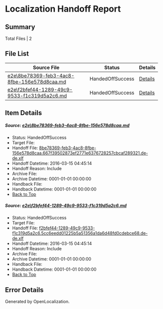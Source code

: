 # <a name='report-top'></a> Localization Handoff Report

## Summary
 Total Files | 2

## File List
 Source File | Status | Details 
 ----------- | ------ | ------- 
 [e2e\8be78369-feb3-4ac8-8fbe-156e578d8caa.md](https://github.com/OpenLocalizationTest/oltest/blob/256bb5fb9c77bb17e9b114c3e6fad535f3736151/e2e/8be78369-feb3-4ac8-8fbe-156e578d8caa.md) | HandedOffSuccess | [Details](#33c080b913c6b51ae150ff9a139256cbeb0dae1e8)
 [e2e\f2bfef44-1289-49c9-9533-f1c319d5a2c6.md](https://github.com/OpenLocalizationTest/oltest/blob/256bb5fb9c77bb17e9b114c3e6fad535f3736151/e2e/f2bfef44-1289-49c9-9533-f1c319d5a2c6.md) | HandedOffSuccess | [Details](#360bd56f81e209768be4685843864d73c0273ed414)

## Item Details
##### <a name='33c080b913c6b51ae150ff9a139256cbeb0dae1e8'></a> Source: [e2e\8be78369-feb3-4ac8-8fbe-156e578d8caa.md](https://github.com/OpenLocalizationTest/oltest/blob/256bb5fb9c77bb17e9b114c3e6fad535f3736151/e2e/8be78369-feb3-4ac8-8fbe-156e578d8caa.md)
* Status: HandedOffSuccess
* Target File: 
* Handoff File: [8be78369-feb3-4ac8-8fbe-156e578d8caa.667f39502873ef2771e6376728257cbcaf289321.de-de.xlf](https://github.com/OpenLocalizationTestOrg/olhandoff/blob/e6ff6737bd61e420163b57835bfffb6154c2ce15/ol-handoff/OpenLocalizationTestOrg/oltest.de-de/yuwzho/8be78369-feb3-4ac8-8fbe-156e578d8caa.667f39502873ef2771e6376728257cbcaf289321.de-de.xlf)
* Handoff Datetime: 2016-03-15 04:45:14
* Handoff Reason: Include
* Archive File: 
* Archive Datetime: 0001-01-01 00:00:00
* Handback File: 
* Handback Datetime: 0001-01-01 00:00:00
* [Back to Top](#report-top)

##### <a name='360bd56f81e209768be4685843864d73c0273ed414'></a> Source: [e2e\f2bfef44-1289-49c9-9533-f1c319d5a2c6.md](https://github.com/OpenLocalizationTest/oltest/blob/256bb5fb9c77bb17e9b114c3e6fad535f3736151/e2e/f2bfef44-1289-49c9-9533-f1c319d5a2c6.md)
* Status: HandedOffSuccess
* Target File: 
* Handoff File: [f2bfef44-1289-49c9-9533-f1c319d5a2c6.5cc6eedd01225b5a51356a1da6d48fd0cdebce68.de-de.xlf](https://github.com/OpenLocalizationTestOrg/olhandoff/blob/e6ff6737bd61e420163b57835bfffb6154c2ce15/ol-handoff/OpenLocalizationTestOrg/oltest.de-de/yuwzho/f2bfef44-1289-49c9-9533-f1c319d5a2c6.5cc6eedd01225b5a51356a1da6d48fd0cdebce68.de-de.xlf)
* Handoff Datetime: 2016-03-15 04:45:14
* Handoff Reason: Include
* Archive File: 
* Archive Datetime: 0001-01-01 00:00:00
* Handback File: 
* Handback Datetime: 0001-01-01 00:00:00
* [Back to Top](#report-top)


## Error Details

Generated by OpenLocalization.
